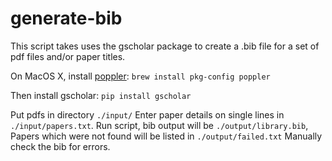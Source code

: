 # generate-bib

This script takes uses the gscholar package to create a .bib file for a set of pdf files and/or paper titles.

On MacOS X, install [poppler](https://poppler.freedesktop.org/):
`brew install pkg-config poppler`

Then install gscholar:
`pip install gscholar`

Put pdfs in directory `./input/`
Enter paper details on single lines in `./input/papers.txt`.
Run script, bib output will be `./output/library.bib`,
Papers which were not found will be listed in `./output/failed.txt`
Manually check the bib for errors.
